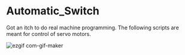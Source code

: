 # Automatic_Switch
Got an itch to do real machine programming. The following scripts are meant for control of servo motors.


![ezgif com-gif-maker](https://github.com/KChun510/Web-Assets/blob/main/web2.gif?raw=true)
